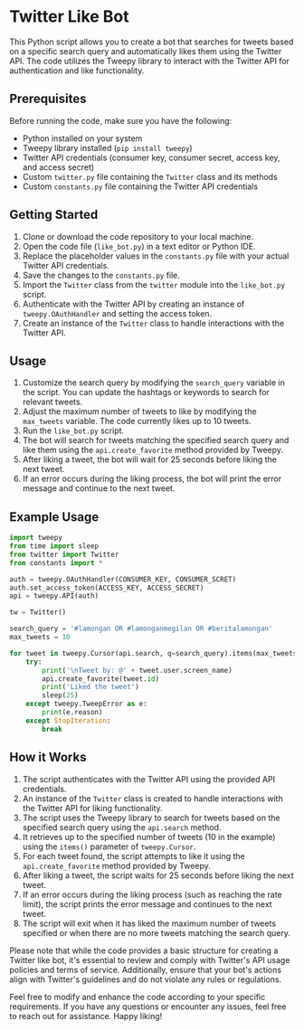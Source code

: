 # Twitter Like Bot

This Python script allows you to create a bot that searches for tweets based on a specific search query and automatically likes them using the Twitter API. The code utilizes the Tweepy library to interact with the Twitter API for authentication and like functionality.

## Prerequisites

Before running the code, make sure you have the following:

- Python installed on your system
- Tweepy library installed (`pip install tweepy`)
- Twitter API credentials (consumer key, consumer secret, access key, and access secret)
- Custom `twitter.py` file containing the `Twitter` class and its methods
- Custom `constants.py` file containing the Twitter API credentials

## Getting Started

1. Clone or download the code repository to your local machine.
2. Open the code file (`like_bot.py`) in a text editor or Python IDE.
3. Replace the placeholder values in the `constants.py` file with your actual Twitter API credentials.
4. Save the changes to the `constants.py` file.
5. Import the `Twitter` class from the `twitter` module into the `like_bot.py` script.
6. Authenticate with the Twitter API by creating an instance of `tweepy.OAuthHandler` and setting the access token.
7. Create an instance of the `Twitter` class to handle interactions with the Twitter API.

## Usage

1. Customize the search query by modifying the `search_query` variable in the script. You can update the hashtags or keywords to search for relevant tweets.
2. Adjust the maximum number of tweets to like by modifying the `max_tweets` variable. The code currently likes up to 10 tweets.
3. Run the `like_bot.py` script.
4. The bot will search for tweets matching the specified search query and like them using the `api.create_favorite` method provided by Tweepy.
5. After liking a tweet, the bot will wait for 25 seconds before liking the next tweet.
6. If an error occurs during the liking process, the bot will print the error message and continue to the next tweet.

## Example Usage

```python
import tweepy
from time import sleep
from twitter import Twitter
from constants import *

auth = tweepy.OAuthHandler(CONSUMER_KEY, CONSUMER_SCRET)
auth.set_access_token(ACCESS_KEY, ACCESS_SECRET)
api = tweepy.API(auth)

tw = Twitter()

search_query = '#lamongan OR #lamonganmegilan OR #beritalamongan'
max_tweets = 10

for tweet in tweepy.Cursor(api.search, q=search_query).items(max_tweets):
    try:
        print('\nTweet by: @' + tweet.user.screen_name)
        api.create_favorite(tweet.id)
        print('Liked the tweet')
        sleep(25)
    except tweepy.TweepError as e:
        print(e.reason)
    except StopIteration:
        break
```

## How it Works

1. The script authenticates with the Twitter API using the provided API credentials.
2. An instance of the `Twitter` class is created to handle interactions with the Twitter API for liking functionality.
3. The script uses the Tweepy library to search for tweets based on the specified search query using the `api.search` method.
4. It retrieves up to the specified number of tweets (10 in the example) using the `items()` parameter of `tweepy.Cursor`.
5. For each tweet found, the script attempts to like it using the `api.create_favorite` method provided by Tweepy.
6. After liking a tweet, the script waits for 25 seconds before liking the next tweet.
7. If an error occurs during the liking process (such as reaching the rate limit), the script prints the error message and continues to the next tweet.
8. The script will exit when it has liked the maximum number of tweets specified or when there are no more tweets matching the search query.

Please note that while the code provides a basic structure for creating a Twitter like bot, it's essential to review and comply with Twitter's API usage policies and terms of service. Additionally, ensure that your bot's actions align with Twitter's guidelines and do not violate any rules or regulations.

Feel free to modify and enhance the code according to your specific requirements. If you have any questions or encounter any issues, feel free to reach out for assistance. Happy liking!
